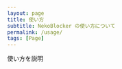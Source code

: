 ```yaml
---
layout: page
title: 使い方
subtitle: NekoBlocker の使い方について
permalink: /usage/
tags: [Page]
---
```


使い方を説明
